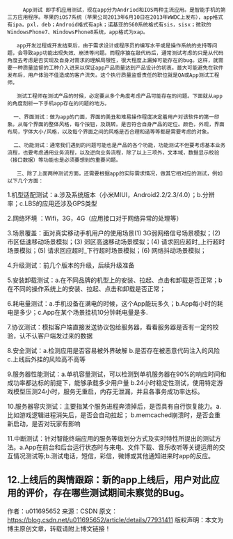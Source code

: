          App测试 即手机应用测试，现在app分为Andriod和IOS两种主流应用。是智能手机的第三方应用程序。苹果的iOS7系统（苹果公司2013年6月10日在2013年WWDC上发布），app格式有ipa，pxl，deb；Android格式有apk；诺基亚的S60系统格式有sis，sisx；微软的WindowsPhone7、WindowsPhone8系统，app格式为xap。
    
       app开发过程或开发结束后，由于需求设计或程序员的编写水平或是操作系统的支持等问题，会导致app功能出现失效、崩溃等问题。而程序猿在敲代码后，通常测试考虑的只是从代码角度去考虑是否实现及自身对需求的理解局限性，很大程度上漏掉可能存在的bug。这样，就需要一种质量监督的工种介入进来以保证app产品质量达到产品设计的初衷。最大可能避免在软件发布后，用户体验不佳造成的客户流失。这个执行质量监督责任的职位就是QA或App测试工程师。
    
       测试工程师在测试产品的时候，必定要从多个角度考虑产品可能存在的问题。下面就从app的角度剖析一下手机app存在的问题的地方。
    
      一、界面测试：做为app的门面，界面的美丑和难易操作程度决定着用户对该软件的第一印象。从每个界面的整体风格，每个按钮，及跳转。是否符合自身产品的定位。颜色，外观，界面布局，字体大小/风格，以及每个界面之间的风格是否合理和谐等等都是需要考虑的对象。
    
      二、功能测试：通常我们遇到的问题可能也是产品的各个功能，功能测试不但要考虑基本业务流程，也要考虑通用业务流程，以及逆向业务流程，除了以上三项外，文本域，数据显示校验（接口数据）等功能也是必须要想到的重要问题。
    
       三、除了上面两种测试方面，还需要根据app的实际需求情况，做其它相对应的测试，例如以下几个方面：

1.机型适配测试：a.涉及系统版本（小米MIUI，Android2.2/2.3/4.0）；b.分辨率；c.LBS的应用还涉及GPS类型

2.网络环境   ：Wifi，3G，4G（应用接口对于网络异常的处理等）

3.场景覆盖：面对真实移动手机用户的使用场景(1) 3G弱网络信号场景模拟；(2) 市区低速移动场景模拟；(3) 郊区高速移动场景模拟；(4) 请求回应超时_上行超时场景模拟；(5) 请求回应超时_下行超时场景模拟；(6) 网络抖动场景模拟；

4.升级测试：前几个版本的升级，后续升级准备

5.安装卸载测试：a.在不同品牌的机型上的安装、拉起、点击和卸载是否正常；b 在不同的操作系统上的安装、拉起、点击和卸载是否正常；

6.耗电量测试：a.手机设备在满电的时候，这个App能玩多久；b.App每小时的耗电是多少；c.App在某个场景挂机10分钟耗电量是多.

7.协议测试：模拟客户端直接发送协议包给服务器，看看服务器是否有一定的校验，认不认客户端发过来的数据

8.安全测试：a.检测应用是否容易被外界破解 b.是否存在被恶意代码注入的风险 c.上线后外挂的风险高不高等

9.服务器性能测试：a.单机容量测试，可以检测到单机服务器在90%的响应时间和成功率都达标的前提下，能够承载多少用户量
b.24小时稳定性测试，使用特定游戏模型压测24小时，服务无重启，内存无泄漏，并且各事务成功率达标。

10.服务器容灾测试：主要指某个服务进程奔溃掉后，是否具有自行恢复能力。a.比如游戏逻辑进程消失后，是否会自动拉起；
b.memcached崩溃时，是否会重新启动，是否对玩家有影响

11.中断测试：针对智能终端应用的服务等级划分方式及实时特性所提出的测试方法。a.App在前台和后台运行状态时与来电、文件下载、音乐收听等关键运用的交互情况测试等;b.测试电话，短信，彩信，微博或其他通知进来时app的反应。

12.上线后的舆情跟踪：新的app上线后，用户对此应用的评价，存在哪些测试期间未察觉的Bug。
--------------------- 
作者：u011695652 
来源：CSDN 
原文：https://blog.csdn.net/u011695652/article/details/77931411 
版权声明：本文为博主原创文章，转载请附上博文链接！